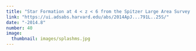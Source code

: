 ```yaml
---
title: "Star Formation at 4 < z < 6 from the Spitzer Large Area Survey with Hyper-Suprime-Cam (SPLASH)"
link: "https://ui.adsabs.harvard.edu/abs/2014ApJ...791L..25S/"
date: "-2014.8"
number: 40
image: 
  thumbnail: images/splashms.jpg
---
```


